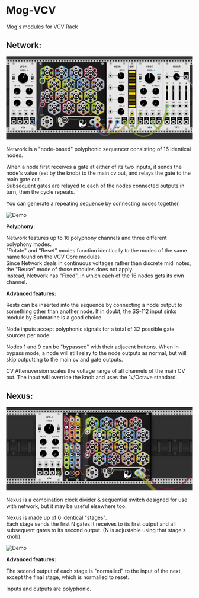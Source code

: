 Mog-VCV
===========================
Mog's modules for VCV Rack

**Network:**
---------------------------
![Network](https://github.com/JustMog/Mog-VCV-Docs/blob/master/doc/network.png)

Network is a "node-based" polyphonic sequencer consisting of 16 identical nodes.  

When a node first receives a gate at either of its two inputs, it sends the node's value (set by the knob) to the main cv out, and relays the gate to the main gate out.  
Subsequent gates are relayed to each of the nodes connected outputs in turn, then the cycle repeats.


You can generate a repeating sequence by connecting nodes together.

![Demo](https://github.com/JustMog/Mog-VCV-Docs/blob/master/doc/network_demo.gif)

**Polyphony:**  

Network features up to 16 polyphony channels and three different polyphony modes.  
"Rotate" and "Reset" modes function identically to the modes of the same name found on the VCV Core modules.  
Since Network deals in continuous voltages rather than discrete midi notes, the "Reuse" mode of those modules does not apply.  
Instead, Network has "Fixed", in which each of the 16 nodes gets its own channel.

**Advanced features:**  

Rests can be inserted into the sequence by connecting a node output to something other than another node.
If in doubt, the SS-112 input sinks module by Submarine is a good choice.

Node inputs accept polyphonic signals for a total of 32 possible gate sources per node.

Nodes 1 and 9 can be "bypassed" with their adjacent buttons.
When in bypass mode, a node will still relay to the node outputs as normal, but will skip outputting to the main cv and gate outputs.

CV Attenuversion scales the voltage range of all channels of the main CV out.
The input will override the knob and uses the 1v/Octave standard.

**Nexus:**
---------------------------
![Nexus](https://github.com/JustMog/Mog-VCV-Docs/blob/master/doc/nexus.png)

Nexus is a combination clock divider & sequential switch designed for use with network, but it may be useful elsewhere too.

Nexus is made up of 6 identical "stages".  
Each stage sends the first N gates it receives to its first output and all subsequent gates to its second output. (N is adjustable using that stage's knob).  

![Demo](https://github.com/JustMog/Mog-VCV-Docs/blob/master/doc/nexus_demo.gif)

**Advanced features:**  

The second output of each stage is "normalled" to the input of the next, except the final stage, which is normalled to reset.

Inputs and outputs are polyphonic. 



